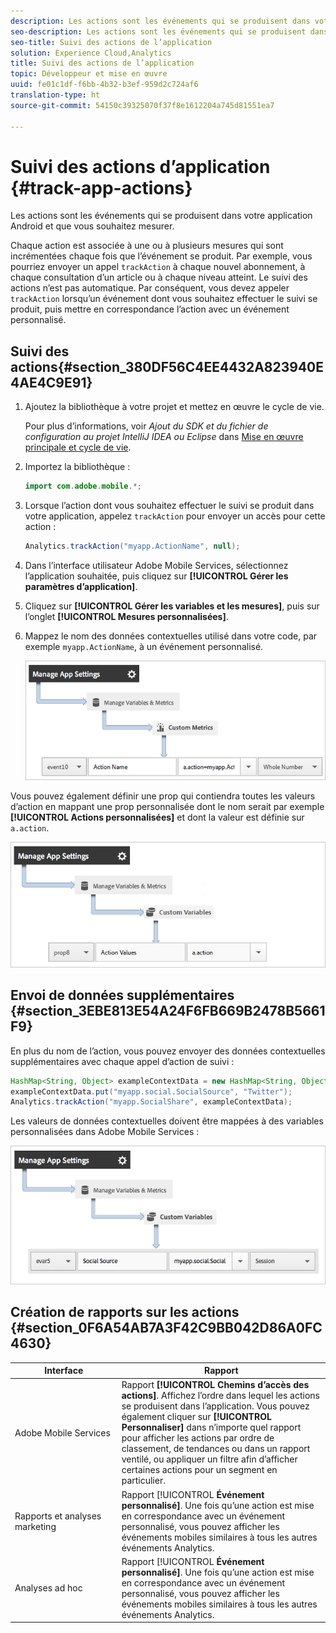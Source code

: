 ```yaml
---
description: Les actions sont les événements qui se produisent dans votre application Android et que vous souhaitez mesurer.
seo-description: Les actions sont les événements qui se produisent dans votre application Android et que vous souhaitez mesurer.
seo-title: Suivi des actions de l’application
solution: Experience Cloud,Analytics
title: Suivi des actions de l’application
topic: Développeur et mise en œuvre
uuid: fe01c1df-f6bb-4b32-b3ef-959d2c724af6
translation-type: ht
source-git-commit: 54150c39325070f37f8e1612204a745d81551ea7

---
```



# Suivi des actions d’application {#track-app-actions}

Les actions sont les événements qui se produisent dans votre application Android et que vous souhaitez mesurer.

Chaque action est associée à une ou à plusieurs mesures qui sont incrémentées chaque fois que l’événement se produit. Par exemple, vous pourriez envoyer un appel `trackAction` à chaque nouvel abonnement, à chaque consultation d’un article ou à chaque niveau atteint. Le suivi des actions n’est pas automatique. Par conséquent, vous devez appeler `trackAction` lorsqu’un événement dont vous souhaitez effectuer le suivi se produit, puis mettre en correspondance l’action avec un événement personnalisé.

## Suivi des actions{#section_380DF56C4EE4432A823940E4AE4C9E91}

1. Ajoutez la bibliothèque à votre projet et mettez en œuvre le cycle de vie.

   Pour plus d’informations, voir *Ajout du SDK et du fichier de configuration au projet IntelliJ IDEA ou Eclipse* dans [Mise en œuvre principale et cycle de vie](/help/android/getting-started/dev-qs.md).

1. Importez la bibliothèque :

   ```java
   import com.adobe.mobile.*;
   ```

1. Lorsque l’action dont vous souhaitez effectuer le suivi se produit dans votre application, appelez `trackAction` pour envoyer un accès pour cette action :

   ```java
   Analytics.trackAction("myapp.ActionName", null);
   ```

1. Dans l’interface utilisateur Adobe Mobile Services, sélectionnez l’application souhaitée, puis cliquez sur **[!UICONTROL Gérer les paramètres d’application]**.
1. Cliquez sur **[!UICONTROL Gérer les variables et les mesures]**, puis sur l’onglet **[!UICONTROL Mesures personnalisées]**.

1. Mappez le nom des données contextuelles utilisé dans votre code, par exemple `myapp.ActionName`, à un événement personnalisé.

   ![](assets/map-event-context-data.png)

Vous pouvez également définir une prop qui contiendra toutes les valeurs d’action en mappant une prop personnalisée dont le nom serait par exemple **[!UICONTROL Actions personnalisées]** et dont la valeur est définie sur `a.action`.

![](assets/map-custom-prop.png)

## Envoi de données supplémentaires {#section_3EBE813E54A24F6FB669B2478B5661F9}

En plus du nom de l’action, vous pouvez envoyer des données contextuelles supplémentaires avec chaque appel d’action de suivi :

```java
HashMap<String, Object> exampleContextData = new HashMap<String, Object>(); 
exampleContextData.put("myapp.social.SocialSource", "Twitter"); 
Analytics.trackAction("myapp.SocialShare", exampleContextData);
```

Les valeurs de données contextuelles doivent être mappées à des variables personnalisées dans Adobe Mobile Services :

![](assets/map-variable-context-action.png)

## Création de rapports sur les actions {#section_0F6A54AB7A3F42C9BB042D86A0FC4630}

| Interface | Rapport |
|--- |--- |
| Adobe Mobile Services | Rapport **[!UICONTROL Chemins d’accès des actions]**.  Affichez l’ordre dans lequel les actions se produisent dans l’application. Vous pouvez également cliquer sur **[!UICONTROL Personnaliser]** dans n’importe quel rapport pour afficher les actions par ordre de classement, de tendances ou dans un rapport ventilé, ou appliquer un filtre afin d’afficher certaines actions pour un segment en particulier. |
| Rapports et analyses marketing | Rapport [!UICONTROL **Événement personnalisé]**.  Une fois qu’une action est mise en correspondance avec un événement personnalisé, vous pouvez afficher les événements mobiles similaires à tous les autres événements Analytics. |
| Analyses ad hoc | Rapport [!UICONTROL **Événement personnalisé]**.  Une fois qu’une action est mise en correspondance avec un événement personnalisé, vous pouvez afficher les événements mobiles similaires à tous les autres événements Analytics. |


